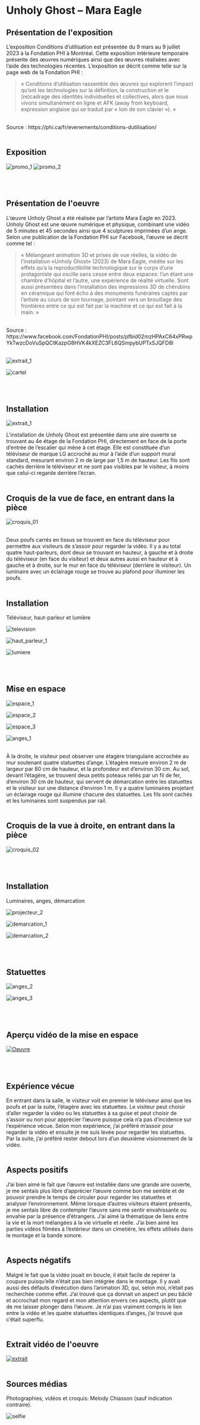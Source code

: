 # Unholy Ghost – Mara Eagle #


## Présentation de l'exposition ##

L’exposition Conditions d’utilisation est présentée du 9 mars au 9 juillet 2023 à la Fondation PHI à Montréal. Cette exposition intérieure temporaire présente des œuvres numériques ainsi que des œuvres réalisées avec l’aide des technologies récentes. L’exposition se décrit comme telle sur la page web de la Fondation PHI : 
> « Conditions d’utilisation rassemble des œuvres qui explorent l’impact qu’ont les technologies sur la définition, la construction et le (re)cadrage des identités individuelles et collectives, alors que nous vivons simultanément en ligne et AFK (away from keyboard, expression anglaise qui se traduit par « loin de son clavier »). »
<br>
Source : https://phi.ca/fr/evenements/conditions-dutilisation/
<br>
<br>

## Exposition ##

![promo_1](medias/Conditions_dutilisation_Fondation_PHI_exposition.jpg)
![promo_2](medias/Conditions_dutilisation_Fondation_PHI_exterieur.jpg)

<br>
<br>
 
## Présentation de l'oeuvre ##

L’œuvre Unholy Ghost a été réalisée par l’artiste Mara Eagle en 2023. Unholy Ghost est une œuvre numérique et physique, combinant une vidéo de 5 minutes et 45 secondes ainsi que 4 sculptures imprimées d’un ange. 
<br>Selon une publication de la Fondation PHI sur Facebook, l’œuvre se décrit comme tel : 
> « Mélangeant animation 3D et prises de vue réelles, la vidéo de l’installation «Unholy Ghost» (2023) de Mara Eagle, médite sur les effets qu’a la reproductibilité technologique sur le corps d’une protagoniste qui oscille sans cesse entre deux espaces: l’un étant une chambre d’hôpital et l’autre, une expérience de réalité virtuelle. 
Sont aussi présentées dans l’installation des impressions 3D de chérubins en céramique qui font écho à des monuments funéraires captés par l’artiste au cours de son tournage, pointant vers un brouillage des frontières entre ce qui est fait par la machine et ce qui est fait à la main. »
<br>
Source : https://www.facebook.com/FondationPHI/posts/pfbid02mzHPAxC64xPRwpYkTwzcDoVuSpQCtKazpG8HVK4kXEZC3FL6QSmpybUPTxSJQFD8l
<br>
<br>

![extrait_1](medias/Conditions_dutilisation_Unholy_Ghost_extrait_01.jpg.jpg)

![cartel](medias/Conditions_dutilisation_Unholy_Ghost_cartel.jpg)

<br>
<br>
 
 ## Installation ##
 
 ![extrait_1](medias/Conditions_dutilisation_Unholy_Ghost_espace_03.jpg.jpg)
 
L’installation de Unholy Ghost est présentée dans une aire ouverte se trouvant au 4e étage de la Fondation PHI, directement en face de la porte d’entrée de l’escalier qui mène à cet étage. Elle est constituée d’un téléviseur de marque LG accroché au mur à l’aide d’un support mural standard, mesurant environ 2 m de large par 1,5 m de hauteur. Les fils sont cachés derrière le téléviseur et ne sont pas visibles par le visiteur, à moins que celui-ci regarde derrière l’écran.
<br>
<br>

## Croquis de la vue de face, en entrant dans la pièce ##

![croquis_01](medias/Conditions_dutilisation_Unholy_Ghost_croquis_01.jpg)

<br>
Deux poufs carrés en tissus se trouvent en face du téléviseur pour permettre aux visiteurs de s’assoir pour regarder la vidéo. Il y a au total quatre haut-parleurs, dont deux se trouvant en hauteur, à gauche et à droite du téléviseur (en face du visiteur) et deux autres aussi en hauteur et à gauche et à droite, sur le mur en face du téléviseur (derrière le visiteur). Un luminaire avec un éclairage rouge se trouve au plafond pour illuminer les poufs.
<br>
<br>

## Installation ##
Téléviseur, haut-parleur et lumière
<br>

![television](medias/Conditions_dutilisation_Unholy_Ghost_television_03.jpg.jpg)

![haut_parleur_1](medias/Conditions_dutilisation_Unholy_Ghost_haut_parleur.jpg.jpg)

![lumiere](medias/Conditions_dutilisation_Unholy_Ghost_lumiere.jpg.jpg)

<br>
<br>

## Mise en espace ##

![espace_1](medias/Conditions_dutilisation_Unholy_Ghost_espace_02.jpg.jpg)

![espace_2](medias/Conditions_dutilisation_Unholy_Ghost_espace_01.jpg.jpg)

![espace_3](medias/Conditions_dutilisation_Unholy_Ghost_espace_04.jpg.jpg)

![anges_1](medias/Conditions_dutilisation_Unholy_Ghost_anges_01.jpg.jpg)

<br>
À la droite, le visiteur peut observer une étagère triangulaire accrochée au mur soutenant quatre statuettes d’ange. L’étagère mesure environ 2 m de largeur par 80 cm de hauteur, et la profondeur est d’environ 30 cm. Au sol, devant l’étagère, se trouvent deux petits poteaux reliés par un fil de fer, d’environ 30 cm de hauteur, qui servent de démarcation entre les statuettes et le visiteur sur une distance d’environ 1 m. Il y a quatre luminaires projetant un éclairage rouge qui illumine chacune des statuettes. Les fils sont cachés et les luminaires sont suspendus par rail.
<br>
<br>

## Croquis de la vue à droite, en entrant dans la pièce ##

![croquis_02](medias/Conditions_dutilisation_Unholy_Ghost_croquis_02.jpg)

<br>
<br>

## Installation ##
Luminaires, anges, démarcation
<br>

![projecteur_2](medias/Conditions_dutilisation_Unholy_Ghost_anges_luminaires_02.jpg.jpg)

![demarcation_1](medias/Conditions_dutilisation_Unholy_Ghost_demarcation_anges.jpg.jpg)

![demarcation_2](medias/Conditions_dutilisation_Unholy_Ghost_demarcation.jpg.jpg)

<br>
<br>

## Statuettes ##

![anges_2](medias/Conditions_dutilisation_Unholy_Ghost_anges_02.jpg.jpg)

![anges_3](medias/Conditions_dutilisation_Unholy_Ghost_anges_03.jpg.jpg)

<br>
<br>

## Aperçu vidéo de la mise en espace ##

[![Oeuvre](http://img.youtube.com/vi/Xbo-yxh7BCY/0.jpg)](http://www.youtube.com/watch?v=Xbo-yxh7BCY)

<br>
<br>

## Expérience vécue ##
En entrant dans la salle, le visiteur voit en premier le téléviseur ainsi que les poufs et par la suite, l’étagère avec les statuettes. Le visiteur peut choisir d’aller regarder la vidéo ou les statuettes à sa guise et peut choisir de s’assoir ou non pour apprécier l’œuvre puisque cela n’a pas d’incidence sur l’expérience vécue. 
Selon mon expérience, j’ai préféré m’assoir pour regarder la vidéo et ensuite je me suis levée pour regarder les statuettes. Par la suite, j’ai préféré rester debout lors d’un deuxième visionnement de la vidéo.
<br>
<br>

## Aspects positifs ##
J’ai bien aimé le fait que l’œuvre est installée dans une grande aire ouverte, je me sentais plus libre d’apprécier l’œuvre comme bon me semble et de pouvoir prendre le temps de circuler pour regarder les statuettes et analyser l’environnement. Même lorsque d’autres visiteurs étaient présents, je me sentais libre de contempler l’œuvre sans me sentir envahissante ou envahie par la présence d’étrangers. J’ai aimé la thématique de liens entre la vie et la mort mélangées à la vie virtuelle et réelle. J’ai bien aimé les parties vidéos filmées à l’extérieur dans un cimetière, les effets utilisés dans le montage et la bande sonore.
<br>
<br>

## Aspects négatifs ##
Malgré le fait que la vidéo jouait en boucle, il était facile de repérer la coupure puisqu’elle n’était pas bien intégrée dans le montage. Il y avait aussi des défauts d’exécution dans l’animation 3D, qui, selon moi, n’était pas recherchée comme effet. J’ai trouvé que ça donnait un aspect un peu bâclé et accrochait mon regard et mon attention envers ces aspects, plutôt que de me laisser plonger dans l’œuvre. Je n’ai pas vraiment compris le lien entre la vidéo et les quatre statuettes identiques d’anges, j’ai trouvé que c’était superflu.
<br>
<br>

## Extrait vidéo de l'oeuvre ##

[![extrait](http://img.youtube.com/vi/QulxXJd3nuQ/0.jpg)](http://www.youtube.com/watch?v=QulxXJd3nuQ)
<br>
<br>
## Sources médias ##
Photographies, vidéos et croquis: Melody Chiasson (sauf indication contraire).

![selfie](medias/Conditions_dutilisation_melody.png)


